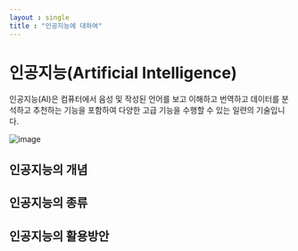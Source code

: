 ```yaml
---
layout : single
title : "인공지능에 대하여"
---
```



# 인공지능(Artificial Intelligence)

인공지능(AI)은 컴퓨터에서 음성 및 작성된 언어를 보고 이해하고 번역하고 데이터를 분석하고 추천하는 기능을 포함하여 다양한 고급 기능을 수행할 수 있는 일련의 기술입니다.

![image](https://user-images.githubusercontent.com/96593737/232907877-d580fabe-a647-4433-bbe0-ba6218b6a3d9.png)

## 인공지능의 개념

## 인공지능의 종류

## 인공지능의 활용방안
